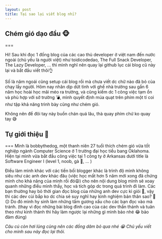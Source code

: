 ```yaml
---
layout: post
title: Tại sao lại viết blog nhỉ?
---
```


## Chém gió dạo đầu 🐵
===

Hi! Sau khi đọc 1 đống blog của các cao thủ developer ở việt nam đến nước ngoài (chủ yếu là người việt) như toidicodedao, The Full Snack Developer, The Lazy Developer, ... thì mình nghĩ nên quay lại github lục cái blog cũ này lại và bắt đầu viết thôi👌

Số là năm ngoái cũng setup cái blog rồi mà chưa viết dc chữ nào đã bỏ của chạy lấy người. Hôm nay nhân dịp dứt tình với ghế nhà trường sau gần 6 năm học hoài học mãi méo ra trường, và cũng kiếm dc 1 công việc tạm ổn và phù hợp với sở trường 💣, mình quyết định múa quạt trên phím một tí coi như tập khả năng trình bày cũng như chém gió. 

Không nên để đôi tay này buồn chán quá lâu, thà quay phím chứ ko quay tay 😅

## Tự giới thiệu 🐶
===
Mình là bobbythedog, một thanh niên 27 tuổi thích chém gió vừa tốt nghiệp ngành Computer Science ở 1 trường đại học tiểu bang Oklahoma. Hiện tại mình vừa bắt đầu công việc tại 1 công ty ở Arkansas dưới title là Software Engineer I (level 1, noob, gà 🐔, ... ) 

Điều làm mình khác với các tiền bối blogger khác là trình độ mình không siêu như các anh dev khác đâu (việc học mất hơn 5 năm mới xong đã chứng minh cho khả năng của mình rồi đó😩) cho nên nội dung blog mình sẽ xoay quanh những điều mình thấy, học và tích góp dc trong quá trình đi làm. Các bạn thường hay bỏ thời gian đọc blog của những anh dev cực kì giỏi 🐔, vậy thì các dev cùi bắp ko dc chia sẻ suy nghĩ hay kinh nghiệm bản thân sao? 🐒 😔 Do đó mình hy sinh làm những tấm gương xấu cho các bạn đọc vào mà tránh. (thay vì đọc những bài blog đỉnh cao của các dev thần thánh và tuân theo như kinh thánh thì hãy làm ngược lại những gì mình bảo nhé 😂 bảo đảm đúng)

*Câu cú còn hơi lủng củng nên các đồng dâm bỏ qua nhé 😭 Chủ yếu viết cho mình sau này đọc lại thôi.*